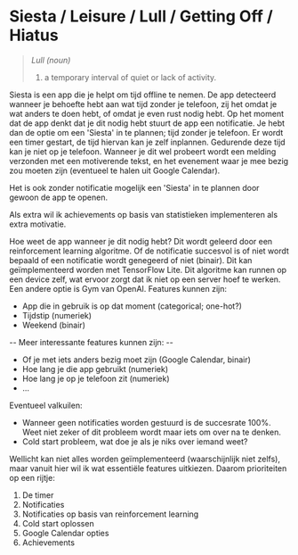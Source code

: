 # Siesta / Leisure / Lull / Getting Off / Hiatus #

> *Lull (noun)*
> 1. a temporary interval of quiet or lack of activity.

Siesta is een app die je helpt om tijd offline te nemen. De app detecteerd wanneer je behoefte hebt aan wat tijd zonder je telefoon, zij het omdat je wat anders te doen hebt, of omdat je even rust nodig hebt. Op het moment dat de app denkt dat je dit nodig hebt stuurt de app een notificatie. Je hebt dan de optie om een 'Siesta' in te plannen; tijd zonder je telefoon. Er wordt een timer gestart, de tijd hiervan kan je zelf inplannen. Gedurende deze tijd kan je niet op je telefoon. Wanneer je dit wel probeert wordt een melding verzonden met een motiverende tekst, en het evenement waar je mee bezig zou moeten zijn (eventueel te halen uit Google Calendar). 

Het is ook zonder notificatie mogelijk een 'Siesta' in te plannen door gewoon de app te openen.

Als extra wil ik achievements op basis van statistieken implementeren als extra motivatie.

Hoe weet de app wanneer je dit nodig hebt?
Dit wordt geleerd door een reinforcement learning algoritme. Of de notificatie succesvol is of niet wordt bepaald of een notificatie wordt genegeerd of niet (binair). 
Dit kan geïmplementeerd worden met TensorFlow Lite.  Dit algoritme kan runnen op een device zelf, wat ervoor zorgt dat ik niet op een server hoef te werken.
Een andere optie is Gym van OpenAI.
Features kunnen zijn:
 * App die in gebruik is op dat moment (categorical; one-hot?)
 * Tijdstip (numeriek)
 * Weekend (binair)
 
 -- Meer interessante features kunnen zijn: -- 
 
 * Of je met iets anders bezig moet zijn (Google Calendar, binair)
 * Hoe lang je die app gebruikt (numeriek)
 * Hoe lang je op je telefoon zit (numeriek)
 * ...
 
 Eventueel valkuilen: 
 * Wanneer geen notificaties worden gestuurd is de succesrate 100%. Weet niet zeker of dit probleem wordt maar iets om over na te denken.
 * Cold start probleem, wat doe je als je niks over iemand weet?

Wellicht kan niet alles worden geïmplementeerd (waarschijnlijk niet zelfs), maar vanuit hier wil ik wat essentiële features uitkiezen.
Daarom prioriteiten op een rijtje:
 1. De timer
 2. Notificaties
 3. Notificaties op basis van reinforcement learning
 4. Cold start oplossen
 5. Google Calendar opties
 6. Achievements

